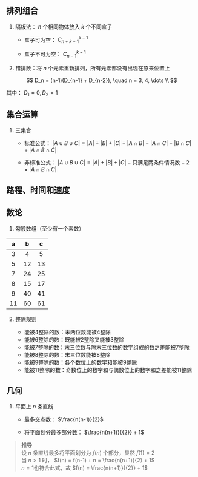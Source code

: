 
## 排列组合

1. 隔板法： $n$ 个相同物体放入 $k$ 个不同盒子

    + 盒子可为空： $C_{n+k-1}^{k-1}$

    + 盒子不可为空： $C_{n-1}^{k-1}$

2. 错排数：将 $n$ 个元素重新排列，所有元素都没有出现在原来位置上

$$
D_n = (n-1)(D_{n-1} + D_{n-2}), \quad n = 3, 4, \dots \\
$$

其中： $D_1 = 0, D_2 = 1$

## 集合运算

1. 三集合

    + 标准公式： $|A \cup B \cup C| = |A| + |B| + |C| - |A \cap B| - |A \cap C| - |B \cap C| + |A \cap B \cap C|$

    + 非标准公式： $|A \cup B \cup C| = |A| + |B| + |C| - \text{只满足两条件情况数} - 2 \times |A \cap B \cap C|$

## 路程、时间和速度

## 数论

1. 勾股数组（至少有一个素数）

|a|b|c|
|:---:|:---:|:---:|
|3|4|5|
|5|12|13|
|7|24|25|
|8|15|17|
|9|40|41|
|11|60|61|

2. 整除规则

    + 能被4整除的数：末两位数能被4整除
    + 能被6整除的数：既能被2整除又能被3整除
    + 能被7整除的数：末三位数与除末三位数的数字组成的数之差能被7整除
    + 能被8整除的数：末三位数能被8整除
    + 能被9整除的数：各个数位上的数字和能被9整除
    + 能被11整除的数：奇数位上的数字和与偶数位上的数字和之差能被11整除

## 几何

1. 平面上 $n$ 条直线

    + 最多交点数： $\frac{n(n-1)}{2}$

    + 将平面划分最多部分数： $\frac{n(n+1)}{{2}} + 1$

> **推导**  
> 设 $n$ 条直线最多将平面划分为 $f(n)$ 个部分，显然 $f(1) = 2$  
> 当 $n > 1$ 时， $f(n) = f(n-1) + n = \frac{n(n+1)}{2} + 1$  
> $n = 1$也符合此式，故 $f(n) = \frac{n(n+1)}{{2}} + 1$

